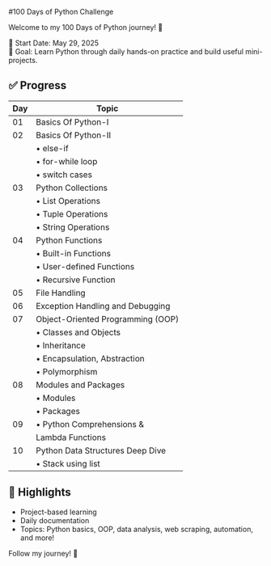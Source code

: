 #100 Days of Python Challenge
     
Welcome to my 100 Days of Python journey! 🎯
 
📅 Start Date: May 29, 2025  
🔁 Goal: Learn Python through daily hands-on practice and build useful mini-projects.

## ✅ Progress
  
| Day | Topic                             |
| --- | --------------------------------- |
| 01  | Basics Of Python-I                |
| 02  | Basics Of Python-II               |
|     | • else-if                         |
|     | • for-while loop                  |
|     | • switch cases                    |
| 03  | Python Collections                |
|     | • List Operations                 |
|     | • Tuple Operations                |
|     | • String Operations               |
| 04  | Python Functions                  |
|     | • Built-in Functions              |
|     | • User-defined Functions          |
|     | • Recursive Function              |
| 05  | File Handling                     |
| 06  | Exception Handling and Debugging  |
| 07  | Object-Oriented Programming (OOP) |
|     | • Classes and Objects             |
|     | • Inheritance                     |
|     | • Encapsulation, Abstraction      |
|     | • Polymorphism                    |
| 08  | Modules and Packages              |
|     | • Modules                         |
|     | • Packages                        |
| 09  | • Python Comprehensions &         |
|     |   Lambda Functions                |
| 10  | Python Data Structures Deep Dive  |
|     | • Stack using list                |
## 🚀 Highlights
- Project-based learning
- Daily documentation
- Topics: Python basics, OOP, data analysis, web scraping, automation, and more!

Follow my journey! 🌟
